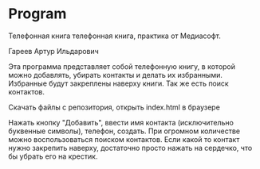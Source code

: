 # Program
Телефонная книга телефонная книга, практика от Meдиасофт.

Гареев Артур Ильдарович

Эта программа представляет собой телефонную книгу, в которой можно добавлять, убирать контакты и делать их избранными.  Избранные будут закреплены наверху книги. Так же есть поиск контактов.

Скачать файлы с репозитория, открыть index.html в браузере

Нажать кнопку "Добавить", ввести имя контакта (исключительно буквенные символы), телефон,  создать. При огромном количестве можно воспользоваться поиском контактов.  Если какой то контакт нужно закрепить наверху, достаточно просто нажать на сердечко, что бы убрать его на крестик. 
